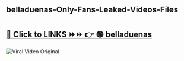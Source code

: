 
 ## belladuenas-Only-Fans-Leaked-Videos-Files

# <h2><a href="https://mediaupload.pro?belladuenas">🔗 Click to LINKS ⏩⏩ 👉 🟢 belladuenas </a></h2>

<a href="https://mediaupload.pro?belladuenas" rel="nofollow" data-target="animated-image.originalLink"><img src="https://i.ibb.co.com/xMMVF88/686577567.gif" alt="Viral Video Original" style="max-width: 100%; display: inline-block;" data-target="animated-image.originalImage"></a>